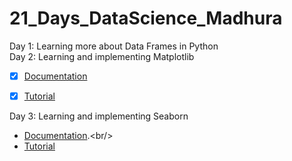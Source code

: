 # 21_Days_DataScience_Madhura
Day 1: Learning more about Data Frames in Python <br/>
Day 2: Learning and implementing Matplotlib 

- [x] [Documentation](https://matplotlib.org/stable/api/_as_gen/matplotlib.pyplot.html/)
- [x] [Tutorial](https://matplotlib.org/stable/tutorials/index.html)


Day 3: Learning and implementing Seaborn<br/>
- [Documentation](https://seaborn.pydata.org/#:~:text=Seaborn%20is%20a%20Python%20data,can%20read%20the%20introductory%20notes.).<br/>
- [Tutorial](https://seaborn.pydata.org/tutorial.html)<br/>
